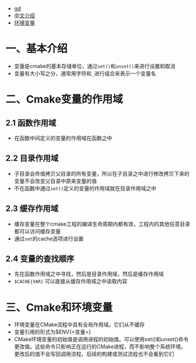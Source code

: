 - [gd](https://cmake.org/cmake/help/latest/manual/cmake-language.7.html#cmake-language-variables)
- [中文介绍](https://blog.csdn.net/weixin_43708622/article/details/108315184?ops_request_misc=%257B%2522request%255Fid%2522%253A%2522166799014016782390580051%2522%252C%2522scm%2522%253A%252220140713.130102334..%2522%257D&request_id=166799014016782390580051&biz_id=0&utm_medium=distribute.pc_search_result.none-task-blog-2~all~baidu_landing_v2~default-1-108315184-null-null.142^v63^wechat,201^v3^control_1,213^v2^t3_esquery_v2&utm_term=cmake%20Directory%20Scope&spm=1018.2226.3001.4187)
- [环境变量](https://cmake.org/cmake/help/latest/manual/cmake-variables.7.html)

# 一、基本介绍

- 变量是cmake的基本存储单位，通过`set()`和`unset()`来进行设置和取消
- 变量有大小写之分，通常用字符和`_`进行组合来表示一个变量名

# 二、Cmake变量的作用域

## 2.1 函数作用域

- 在函数中间定义的变量的作用域在函数之中

## 2.2 目录作用域

- 子目录会传值拷贝父目录的所有变量，所以在子目录之中进行修改拷贝下来的变量不会改变父目录中原来变量的值
- 不在函数中通过`set()`定义的变量的作用域就在目录作用域之中

## 2.3 缓存作用域

- 缓存变量在整个cmake工程的编译生命周期内都有效，工程内的其他任意目录都可以访问缓存变量
- 通过`set`的cache选项进行设置

## 2.4 变量的查找顺序

- 先在函数作用域之中寻找，然后是目录作用域，然后是缓存作用域
- `$CACHE{VAR}` 可以直接从缓存作用域之中读取内容

# 三、Cmake和环境变量

- 环境变量在CMake流程中具有全局作用域。它们从不缓存
- 变量引用的形式为$ENV{<变量>}
- CMake环境变量的初始值是调用进程的初始值。可以使用set()和unset()命令更改值。这些命令只影响正在运行的CMake进程，而不影响整个系统环境。更改后的值不会写回调用流程，后续的构建或测试流程也不会看到它们



